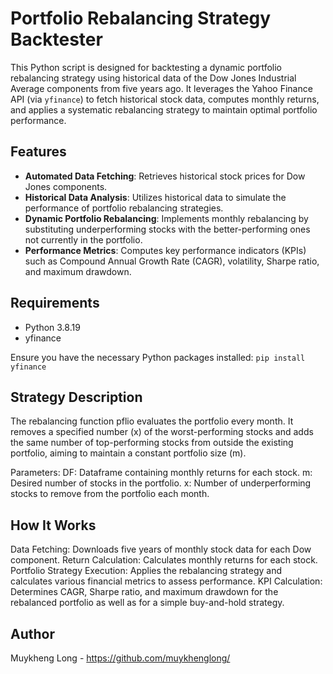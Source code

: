 # Portfolio Rebalancing Strategy Backtester

This Python script is designed for backtesting a dynamic portfolio rebalancing strategy using historical data of the Dow Jones Industrial Average components from five years ago. It leverages the Yahoo Finance API (via `yfinance`) to fetch historical stock data, computes monthly returns, and applies a systematic rebalancing strategy to maintain optimal portfolio performance.

## Features

- **Automated Data Fetching**: Retrieves historical stock prices for Dow Jones components.
- **Historical Data Analysis**: Utilizes historical data to simulate the performance of portfolio rebalancing strategies.
- **Dynamic Portfolio Rebalancing**: Implements monthly rebalancing by substituting underperforming stocks with the better-performing ones not currently in the portfolio.
- **Performance Metrics**: Computes key performance indicators (KPIs) such as Compound Annual Growth Rate (CAGR), volatility, Sharpe ratio, and maximum drawdown.

## Requirements

- Python 3.8.19
- yfinance

Ensure you have the necessary Python packages installed: ```pip install yfinance```

## Strategy Description

The rebalancing function pflio evaluates the portfolio every month. It removes a specified number (x) of the worst-performing stocks and adds the same number of top-performing stocks from outside the existing portfolio, aiming to maintain a constant portfolio size (m).

Parameters:
DF: Dataframe containing monthly returns for each stock.
m: Desired number of stocks in the portfolio.
x: Number of underperforming stocks to remove from the portfolio each month.

## How It Works

Data Fetching: Downloads five years of monthly stock data for each Dow component.
Return Calculation: Calculates monthly returns for each stock.
Portfolio Strategy Execution: Applies the rebalancing strategy and calculates various financial metrics to assess performance.
KPI Calculation: Determines CAGR, Sharpe ratio, and maximum drawdown for the rebalanced portfolio as well as for a simple buy-and-hold strategy.

## Author

Muykheng Long - https://github.com/muykhenglong/
